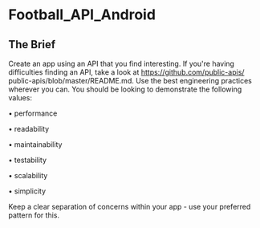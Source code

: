 # Football_API_Android

## The Brief

Create an app using an API that you find interesting.
If you're having difficulties finding an API, take a look at https://github.com/public-apis/
public-apis/blob/master/README.md.
Use the best engineering practices wherever you can. You should be looking to demonstrate the following values:

• performance

• readability

• maintainability 

• testability

• scalability

• simplicity

Keep a clear separation of concerns within your app - use your preferred pattern for this.

